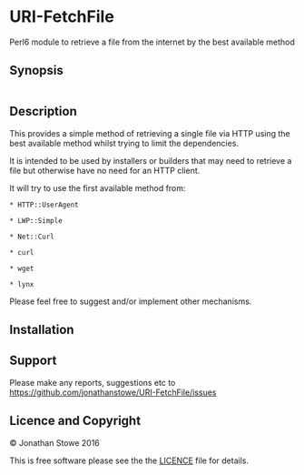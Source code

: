 # URI-FetchFile

Perl6 module to retrieve a file from the internet by the best available method

## Synopsis

```perl6

```

## Description

This provides a simple method of retrieving a single file via HTTP using the
best available method whilst trying to limit the dependencies.

It is intended to be used by installers or builders that may need to retrieve
a file but otherwise have no need for an HTTP client.

It will try to use the first available method from:

	* HTTP::UserAgent

	* LWP::Simple

	* Net::Curl

	* curl

	* wget

	* lynx

Please feel free to suggest and/or implement other mechanisms.

## Installation


## Support

Please make any reports, suggestions etc to https://github.com/jonathanstowe/URI-FetchFile/issues

## Licence and Copyright

© Jonathan Stowe 2016

This is free software please see the the [LICENCE](LICENCE) file for details.
